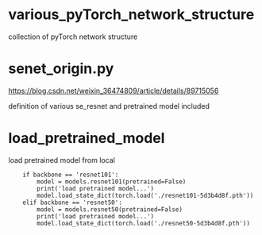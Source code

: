 # various_pyTorch_network_structure
collection of pyTorch network structure


# senet_origin.py

https://blog.csdn.net/weixin_36474809/article/details/89715056

definition of various se_resnet
and pretrained model included


# load_pretrained_model
load pretrained model from local

        if backbone == 'resnet101':
            model = models.resnet101(pretrained=False)
            print('load pretrained model...')
            model.load_state_dict(torch.load('./resnet101-5d3b4d8f.pth'))
        elif backbone == 'resnet50':
            model = models.resnet50(pretrained=False)
            print('load pretrained model...')
            model.load_state_dict(torch.load('./resnet50-5d3b4d8f.pth'))

